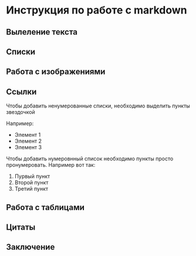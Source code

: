 # Инструкция по работе с markdown

## Вылеление текста

## Списки

## Работа с изображениями

## Ссылки

Чтобы добавить ненумерованные списки, необходимо выделить пункты звездочкой

Например:
* Элемент 1
* Элемент 2
* Элемент 3

Чтобы добавить нумеровнный список необходимо пункты просто пронумеровать. Например вот так:
1. Пурвый пункт
2. Второй пункт
3. Третий пункт

## Работа с таблицами

## Цитаты

## Заключение